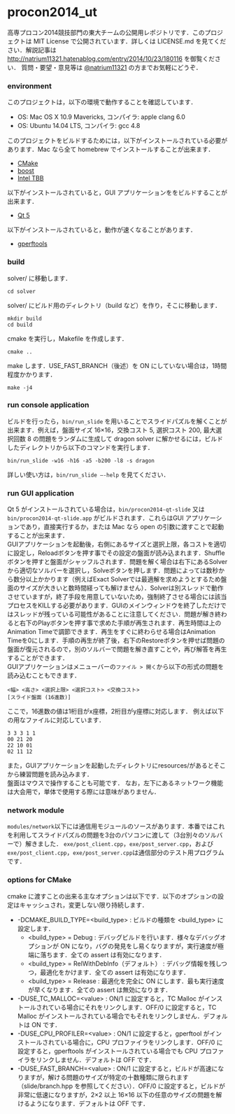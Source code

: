 procon2014_ut
=============

高専プロコン2014競技部門の東大チームの公開用レポジトリです．このプロジェクトは MIT License で公開されています．詳しくは LICENSE.md を見てください．解説記事は http://natrium11321.hatenablog.com/entry/2014/10/23/180116 を御覧ください．
質問・要望・意見等は [@natrium11321](https://twitter.com/natrium11321) の方までお気軽にどうぞ．

### environment

このプロジェクトは，以下の環境で動作することを確認しています．

* OS: Mac OS X 10.9 Mavericks, コンパイラ: apple clang 6.0
* OS: Ubuntu 14.04 LTS, コンパイラ: gcc 4.8

このプロジェクトをビルドするためには，以下がインストールされている必要があります．Mac なら全て homebrew でインストールすることが出来ます．

* [CMake](http://www.cmake.org/)
* [boost](http://www.boost.org/)
* [Intel TBB](https://www.threadingbuildingblocks.org/)

以下がインストールされていると，GUI アプリケーションををビルドすることが出来ます．

* [Qt 5](http://qt-project.org/qt5)

以下がインストールされていると，動作が速くなることがあります．

* [gperftools](https://code.google.com/p/gperftools/)

### build

solver/ に移動します．

```
cd solver
```

solver/ にビルド用のディレクトリ（build など）を作り，そこに移動します．

```
mkdir build
cd build
```

cmake を実行し，Makefile を作成します．

```
cmake ..
```

make します．USE_FAST_BRANCH（後述）を ON にしていない場合は，1時間程度かかります．

```
make -j4
```

### run console application

ビルドを行ったら，`bin/run_slide` を用いることでスライドパズルを解くことが出来ます．例えば，盤面サイズ 16×16，交換コスト 5, 選択コスト 200, 最大選択回数 8 の問題をランダムに生成して dragon solver に解かせるには，ビルドしたディレクトリから以下のコマンドを実行します．

```
bin/run_slide -w16 -h16 -a5 -b200 -l8 -s dragon
```

詳しい使い方は，`bin/run_slide —-help` を見てください．

### run GUI application

Qt 5 がインストールされている場合は，`bin/procon2014-qt-slide` 又は `bin/procon2014-qt-slide.app` がビルドされます．これらはGUI アプリケーションであり，直接実行するか，または Mac なら open の引数に渡すことで起動することが出来ます．  
GUIアプリケーションを起動後，右側にあるサイズと選択上限，各コストを適切に設定し，Reloadボタンを押す事でその設定の盤面が読み込まれます．Shuffleボタンを押すと盤面がシャッフルされます．問題を解く場合は右下にあるSolverから適切なソルバーを選択し，Solveボタンを押します．問題によっては数秒から数分以上かかります（例えばExact Solverでは最適解を求めようとするため盤面のサイズが大きいと数時間経っても解けません）．Solverは別スレッドで動作させていますが，終了手段を用意していないため，強制終了させる場合には該当プロセスをKILLする必要があります．GUIのメインウィンドウを終了しただけではスレッドが残っている可能性があることに注意してください．問題が解き終わると右下のPlayボタンを押す事で求めた手順が再生されます．再生時間は上のAnimation Timeで調節できます．再生をすぐに終わらせる場合はAnimation Timeを0にします．手順の再生が終了後，右下のRestoreボタンを押せば問題の盤面が復元されるので，別のソルバーで問題を解き直すことや，再び解答を再生することができます．  
GUIアプリケーションはメニューバーの`ファイル > 開く`から以下の形式の問題を読み込むこともできます．

```
<幅> <高さ> <選択上限> <選択コスト> <交換コスト>
[スライド盤面 (16進数)]
```

ここで，16進数の値は1桁目がx座標，2桁目がy座標に対応します．
例えば以下の用なファイルに対応しています．

```
3 3 3 1 1
00 21 20
22 10 01
02 11 12
```

また，GUIアプリケーションを起動したディレクトリにresources/があるとそこから練習問題を読み込みます．  
盤面はマウスで操作することも可能です． なお，左下にあるネットワーク機能は大会用で，単体で使用する際には意味がありません．

### network module

`modules/network`以下には通信用モジュールのソースがあります．本番ではこれを利用してスライドパズルの問題を3台のパソコンに渡して（3台別々のソルバーで）解きました．
`exe/post_client.cpp`，`exe/post_server.cpp`，および`exe/post_client.cpp`，`exe/post_server.cpp`は通信部分のテスト用プログラムです．

### options for CMake

cmake に渡すことの出来る主なオプションは以下です．以下のオプションの設定はキャッシュされ，変更しない限り持続します．

* -DCMAKE\_BUILD\_TYPE=&lt;build\_type&gt; : ビルドの種類を &lt;build\_type&gt; に設定します．
	* &lt;build\_type&gt; = Debug : デバッグビルドを行います．様々なデバッグオプションが ON になり，バグの発見をし易くなりますが，実行速度が極端に落ちます．全ての assert は有効になります．
	* &lt;build\_type&gt; = RelWithDebInfo（デフォルト） : デバッグ情報を残しつつ，最適化をかけます．全ての assert は有効になります．
	* &lt;build\_type&gt; = Release : 最適化を完全に ON にします．最も実行速度が早くなります．全ての assert は無効になります．
* -DUSE\_TC\_MALLOC=&lt;value&gt; : ON/1 に設定すると，TC Malloc がインストールされている場合にそれをリンクします．OFF/0 に設定すると，TC Malloc がインストールされている場合でもそれをリンクしません．デフォルトは ON です．
* -DUSE\_CPU\_PROFILER=&lt;value&gt; : ON/1 に設定すると，gperftool がインストールされている場合に，CPU プロファイラをリンクします．OFF/0 に設定すると，gperftools がインストールされている場合でも CPU プロファイラをリンクしません．デフォルトは OFF です．
* -DUSE\_FAST\_BRANCH=&lt;value&gt; : ON/1 に設定すると，ビルドが高速になりますが，解ける問題のサイズが特定の十数種類に限られます（slide/branch.hpp を参照してください）．OFF/0 に設定すると，ビルドが非常に低速になりますが，2×2 以上 16×16 以下の任意のサイズの問題を解けるようになります．デフォルトは OFF です．

